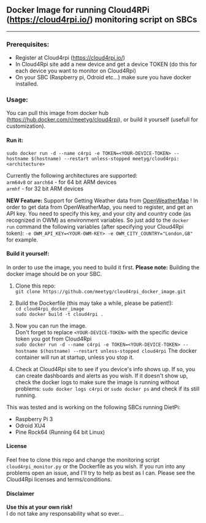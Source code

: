 ## Docker Image for running Cloud4RPi (https://cloud4rpi.io/) monitoring script on SBCs
---
### Prerequisites:
- Register at Cloud4rpi (https://cloud4rpi.io/)
- In Cloud4Rpi site add a new device and get a device TOKEN (do this for each device you want to monitor on Cloud4Rpi)
- On your SBC (Raspberry pi, Odroid etc...) make sure you have docker installed.

### Usage:
You can pull this image from docker hub (https://hub.docker.com/r/meetyg/cloud4rpi), or build it yourself (usefull for customization).

#### Run it:
`sudo docker run -d --name c4rpi -e TOKEN=<YOUR-DEVICE-TOKEN> --hostname $(hostname) --restart unless-stopped meetyg/cloud4rpi:<architecture>`

Currently the following architectures are supported:<br>
`arm64v8` or `aarch64` - for 64 bit ARM devices<br>
`armhf` - for 32 bit ARM devices<br>

**NEW Feature:** Support for Getting Weather data from [OpenWeatherMap](https://openweathermap.org) !
In order to get data from OpenWeatherMap, you need to register, and get an API key.
You need to specify this key, and your city and country code (as recognized in OWM) as environment variables.
So just add to the `docker run` command the following variables (after specifying your Cloud4Rpi token):
`-e OWM_API_KEY=<YOUR-OWM-KEY> -e OWM_CITY_COUNTRY="London,GB"` for example.

#### Build it yourself:

In order to use the image, you need to build it first.
**Please note:** Building the docker image should be on your SBC.

1. Clone this repo: <br>
`git clone https://github.com/meetyg/cloud4rpi_docker_image.git`

2. Build the Dockerfile (this may take a while, please be patient!): <br>
`cd cloud4rpi_docker_image` <br>
`sudo docker build -t cloud4rpi .`

3. Now you can run the image. <br>
Don't forget to replace `<YOUR-DEVICE-TOKEN>` with the specific device token you got from Cloud4Rpi <br>
`sudo docker run -d --name c4rpi -e TOKEN=<YOUR-DEVICE-TOKEN> --hostname $(hostname) --restart unless-stopped cloud4rpi`
The docker container will run at startup, unless you stop it.

4. Check at Cloud4Rpi site to see if you device's info shows up. If so, you can create dashboards and alerts as you wish.
If it doesn't show up, check the docker logs to make sure the image is running without problems:
`sudo docker logs c4rpi` or `sudo docker ps` and check if its still running.

This was tested  and is working on the following SBCs running DietPi:
- Raspberry Pi 3
- Odroid XU4
- Pine Rock64 (Running 64 bit Linux)

#### License
Feel free to clone this repo and change the monitoring script `cloud4rpi_monitor.py` or the Dockerfile as you wish.
If you run into any problems open an issue, and I'll try to help as best as I can.
Please see the Cloud4Rpi licenses and terms/conditions.

#### Disclaimer
**Use this at your own risk!** <br>
I do not take any responsability what so ever...



